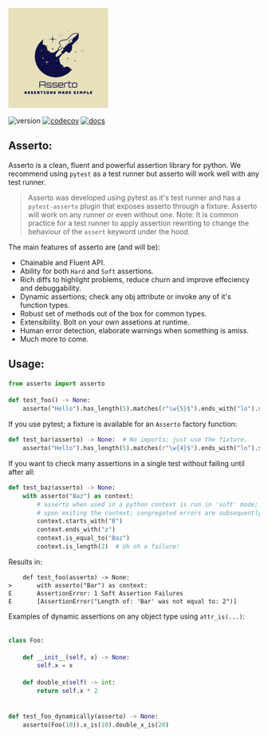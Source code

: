 ![Asserto](.github/images/logo.png)

![version](https://img.shields.io/pypi/v/asserto?color=%2342f54b&label=asserto&style=flat-square)
[![codecov](https://codecov.io/gh/symonk/asserto/branch/main/graph/badge.svg)](https://codecov.io/gh/symonk/asserto)
[![docs](https://img.shields.io/badge/documentation-online-brightgreen.svg)](https://symonk.github.io/asserto/)

## Asserto:

Asserto is a clean, fluent and powerful assertion library for python.  We recommend using `pytest` as a test
runner but asserto will work well with any test runner.

>Asserto was developed using pytest as it's test runner and has a `pytest-asserto` plugin that exposes asserto
>through a fixture.  Asserto will work on any runner or even without one.  Note: It is common practice for a
>test runner to apply assertion rewriting to change the behaviour of the `assert` keyword under the hood.

The main features of asserto are (and will be):

+ Chainable and Fluent API.
+ Ability for both `Hard` and `Soft` assertions.
+ Rich diffs to highlight problems, reduce churn and improve effeciency and debuggability.
+ Dynamic assertions; check any obj attribute or invoke any of it's function types.
+ Robust set of methods out of the box for common types.
+ Extensibility.  Bolt on your own assetions at runtime.
+ Human error detection, elaborate warnings when something is amiss.
+ Much more to come.

## Usage:

```python
from asserto import asserto

def test_foo() -> None:
    asserto("Hello").has_length(5).matches(r"\w{5}$").ends_with("lo").starts_with("Hel")
```

If you use pytest; a fixture is available for an `Asserto` factory function:

```python
def test_bar(asserto) -> None:  # No imports; just use the fixture.
    asserto("Hello").has_length(5).matches(r"\w{4}$").ends_with("lo").starts_with("Hel")
```

If you want to check many assertions in a single test without failing until after all:

```python
def test_baz(asserto) -> None:
    with asserto("Baz") as context:
        # asserto when used in a python context is run in 'soft' mode;
        # upon exiting the context; congregated errors are subsequently raised (if any)
        context.starts_with("B")
        context.ends_with("z")
        context.is_equal_to("Baz")
        context.is_length(2)  # Uh oh a failure!
```

Results in:

```shell
    def test_foo(asserto) -> None:
>       with asserto("Bar") as context:
E       AssertionError: 1 Soft Assertion Failures
E       [AssertionError("Length of: 'Bar' was not equal to: 2")]
```

Examples of dynamic assertions on any object type using `attr_is(...)`:

```python

class Foo:
    
    def __init__(self, x) -> None:
        self.x = x
        
    def double_x(self) -> int:
        return self.x * 2


def test_foo_dynamically(asserto) -> None:
    asserto(Foo(10)).x_is(10).double_x_is(20)
```

